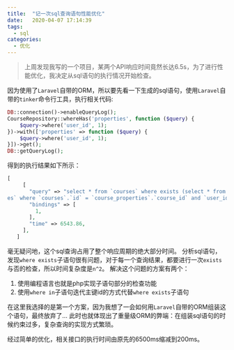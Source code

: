 ```yaml
---
title:  "记一次sql查询语句性能优化"
date:   2020-04-07 17:14:39
tags:
  - sql
categories:
  - 优化
---
```


>上周发现我写的一个项目，某两个API响应时间竟然长达6.5s，为了进行性能优化，我决定从sql语句的执行情况开始检查。

因为使用了`Laravel`自带的ORM，所以要先看一下生成的sql语句，使用`Laravel`自带的`tinker`命令行工具，执行相关代码:
```php
DB::connection()->enableQueryLog();
CourseRepository::whereHas('properties', function ($query) {
    $query->where('user_id', 1);
})->with(['properties' => function ($query) {
    $query->where('user_id', 1);
}])->get();
DB::getQueryLog();
```
得到的执行结果如下所示：
```php
[
     [
       "query" => "select * from `courses` where exists (select * from `course_properti
es` where `courses`.`id` = `course_properties`.`course_id` and `user_id` = ? and `course_properties`.`deleted_at` is null) and `courses`.`deleted_at` is null",
       "bindings" => [
         1,
       ],
       "time" => 6543.86,
     ],
   ]
```
毫无疑问地，这个sql查询占用了整个响应周期的绝大部分时间。
分析sql语句，发现`where exists`子语句很有问题，对于每一个查询结果，都要进行一次`exists`与否的检查，所以时间复杂度是`n^2`。
解决这个问题的方案有两个：
1. 使用编程语言也就是php实现子语句部分的检查功能
2. 使用`where in`子语句迭代主键id的方式代替`where exists`子语句

在这里我选择的是第一个方案，因为我想了一会如何用`Laravel`自带的ORM组装这个语句，最终放弃了...
此时也就体现出了重量级ORM的弊端：在组装sql语句的时候约束过多，复杂查询的实现方式繁琐。

经过简单的优化，相关接口的执行时间由原先的6500ms缩减到200ms。